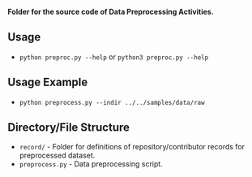 **Folder for the source code of Data Preprocessing Activities.**

## Usage
- `python preproc.py --help` or `python3 preproc.py --help`

## Usage Example
- `python preprocess.py --indir ../../samples/data/raw`

## Directory/File Structure
- `record/` - Folder for definitions of repository/contributor records for preprocessed dataset.
- `preprocess.py` - Data preprocessing script.
